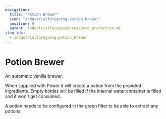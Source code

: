 ```yaml
---
navigation:
  title: "Potion Brewer"
  icon: "industrialforegoing:potion_brewer"
  position: 9
  parent: industrialforegoing:resource_production.md
item_ids:
  - industrialforegoing:potion_brewer
---
```


# Potion Brewer

An automatic vanilla brewer.

When supplied with <Color id="gold">Power</Color> it will create a potion from the provided ingredients.
Empty bottles will be filled if the internal <Color id="gold">water</Color> container is filled and it won't get consumed. 

A potion needs to be configured in the green filter to be able to extract any potions.



<Recipe id="industrialforegoing:potion_brewer" />

